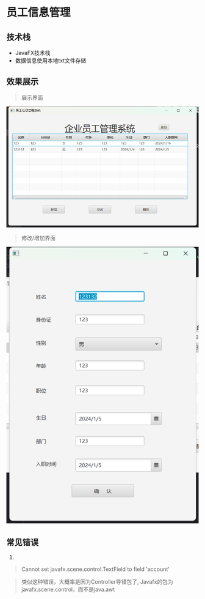 # 员工信息管理

## 技术栈
- JavaFX技术栈
- 数据信息使用本地txt文件存储

## 效果展示

> 展示界面
> 
![img.png](img.png)

> 修改/增加界面

![img_1.png](img_1.png)


## 常见错误
1. 
> Cannot set javafx.scene.control.TextField to field 'account'

> 类似这种错误，大概率是因为Controller导错包了, Javafx的包为javafx.scene.control，而不是java.awt







